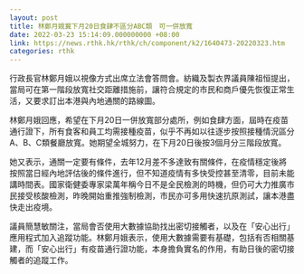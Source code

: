 ```yaml
---
layout: post
title: 林鄭月娥冀下月20日食肆不區分ABC類　可一併放寬
date: 2022-03-23 15:14:09.000000000 +08:00
link: https://news.rthk.hk/rthk/ch/component/k2/1640473-20220323.htm
categories: rthk
---
```


行政長官林鄭月娥以視像方式出席立法會答問會。紡織及製衣界議員陳祖恒提出，當局可在第一階段放寬社交距離措施前，讓符合規定的市民和商戶優先恢復正常生活，又要求訂出本港與內地通關的路線圖。

林鄭月娥回應，希望在下月20日一併放寬部分處所，例如食肆方面，屆時在疫苗通行證下，所有食客和員工均需接種疫苗，似乎不再如以往逐步按照接種情況區分A、B、C類餐廳放寬。她期望全城努力，在下月20日後按3個月分三階段放寬。

她又表示，通關一定要有條件，去年12月差不多達致有關條件，在疫情穩定後將按照當日經內地評估後的條件進行，但不知道疫情有多快受控甚至清零，目前未能講時間表。國家衛健委專家梁萬年稱今日不是全民檢測的時機，但仍可大力推廣市民接受核酸檢測，昨晚開始重推強制檢測，市民亦可多用快速抗原測試，讓本港盡快走出疫境。

議員簡慧敏關注，當局會否使用大數據協助找出密切接觸者，以及在「安心出行」應用程式加入追蹤功能。林鄭月娥表示，使用大數據需要有基礎，包括有否相關基建，而「安心出行」有疫苗通行證功能，本身擔負實名的作用，有助日後的密切接觸者的追蹤工作。
